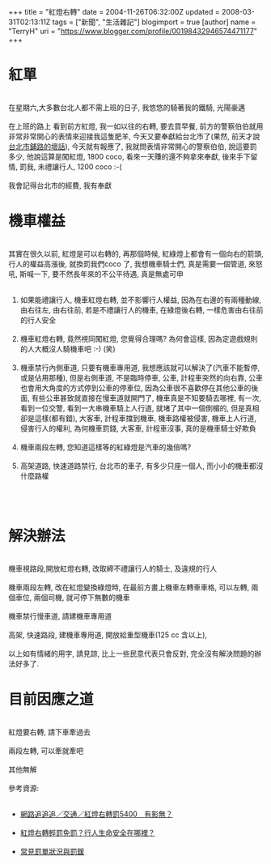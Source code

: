 +++
title = "紅燈右轉"
date = 2004-11-26T06:32:00Z
updated = 2008-03-31T02:13:11Z
tags = ["新聞", "生活雜記"]
blogimport = true 
[author]
	name = "TerryH"
	uri = "https://www.blogger.com/profile/00198432946574471177"
+++

<h1>紅單</h1><br />在星期六,大多數台北人都不需上班的日子, 我悠悠的騎著我的鐵騎, 光陽豪邁<br /><br />在上班的路上 看到前方紅燈, 我一如以往的右轉, 要去買早餐, 前方的警察伯伯就用非常非常開心的表情來迎接我這隻肥羊, 今天又要奉獻給台北市了(果然, 前天才說<a href="blog-post.html">台北市鋪路的壞話</a>), 今天就有報應了, 我就問表情非常開心的警察伯伯, 說這要罰多少, 他說這算是闖紅燈, 1800 coco, 看來一天賺的還不夠拿來奉獻, 後來手下留情, 罰我, 未禮讓行人, 1200 coco :-(<br /><br />我會記得台北市的經費, 我有奉獻<br /><h1>機車權益</h1><br />其實在很久以前, 紅燈是可以右轉的, 再那個時候, 紅綠燈上都會有一個向右的箭頭, 行人的權益高漲後, 就換罰我們coco 了, 我想機車騎士們, 真是需要一個管道, 來怒吼, 斯喊一下, 要不然長年來的不公平待遇, 真是無處可申<br /><ol><br /> <li> 如果能禮讓行人, 機車紅燈右轉, 並不影響行人權益, 因為在右邊的有兩種動線, 由右往左, 由右往前, 若是不禮讓行人的機車, 在綠燈後右轉, 一樣危害由右往前的行人安全</li><br /> <li> 機車紅燈右轉, 竟然視同闖紅燈, 您覺得合理嗎? 為何會這樣, 因為定遊戲規則的人大概沒人騎機車吧 :-) (笑)</li><br /> <li> 機車禁行內側車道, 只要有機車專用道, 我想應該就可以解決了(汽車不能暫停, 或是佔用那種), 但是右側車道, 不是臨時停車, 公車, 計程車突然的向右靠, 公車也會用大角度的方式停到公車的停車位, 因為公車很不喜歡停在其他公車的後面, 有些公車甚致就直接在慢車道就開門了, 機車真是不知要騎去哪裡, 有一次, 看到一位交警, 看到一大串機車騎上人行道, 就堵了其中一個倒楣的, 但是真相卻是這樣(都有錯), 大客車, 計程車擋到機車, 機車路權被侵害, 機車上人行道, 侵害行人的權利, 為何機車罰錢, 大客車, 計程車沒事, 真的是機車騎士好欺負</li><br /> <li> 機車兩段左轉,  您知道這樣等的紅綠燈是汽車的幾倍嗎?</li><br /> <li> 高架道路, 快速道路禁行, 台北市的車子, 有多少只座一個人, 而小小的機車都沒什麼路權</li><br /></ol><br /><h1>解決辦法</h1><br />機車視路段,開放紅燈右轉, 改取締不禮讓行人的騎士, 及違規的行人<br /><br />機車兩段左轉, 改在紅燈變換綠燈時, 在最前方畫上機車左轉車車格, 可以左轉, 兩個車位, 兩個司機, 就可停下無數的機車<br /><br />機車禁行慢車道, 請建機車專用道<br /><br />高架, 快速路段, 建機車專用道, 開放給重型機車(125 cc 含以上),<br /><br />以上如有情緒的用字, 請見諒, 比上一些民意代表只會反對, 完全沒有解決問題的辦法好多了.<br /><h1>目前因應之道</h1><br />紅燈要右轉, 請下車牽過去<br /><br />兩段左轉, 可以牽就牽吧<br /><br />其他無解<br /><br />參考資源:<br /><ul><br /> <li><a href="http://www.ettoday.com/2002/08/04/91-1335773.htm">網路追追追／交通／紅燈右轉罰5400　有影無？</a></li><br /> <li><a href="http://www.geocities.com/markliu8/redlight.htm">紅燈右轉輕罰免罰？行人生命安全在哪裡？</a></li><br /> <li><a href="http://www.pat168.com.tw/share/law.htm">常見罰單狀況與罰鍰</a></li><br /></ul>
